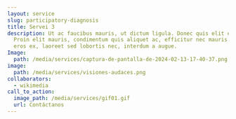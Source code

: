 ```yaml
---
layout: service
slug: participatory-diagnosis
title: Servei 3
description: Ut ac faucibus mauris, ut dictum ligula. Donec quis elit elit.
  Proin elit mauris, condimentum quis aliquet ac, efficitur nec mauris. Quisque
  eros ex, laoreet sed lobortis nec, interdum a augue.
Image:
  path: /media/services/captura-de-pantalla-de-2024-02-13-17-40-37.png
image:
  path: /media/services/visiones-audaces.png
collaborators:
  - wikimedia
call_to_action:
  image_path: /media/services/gif01.gif
  url: Contáctanos
---
```

